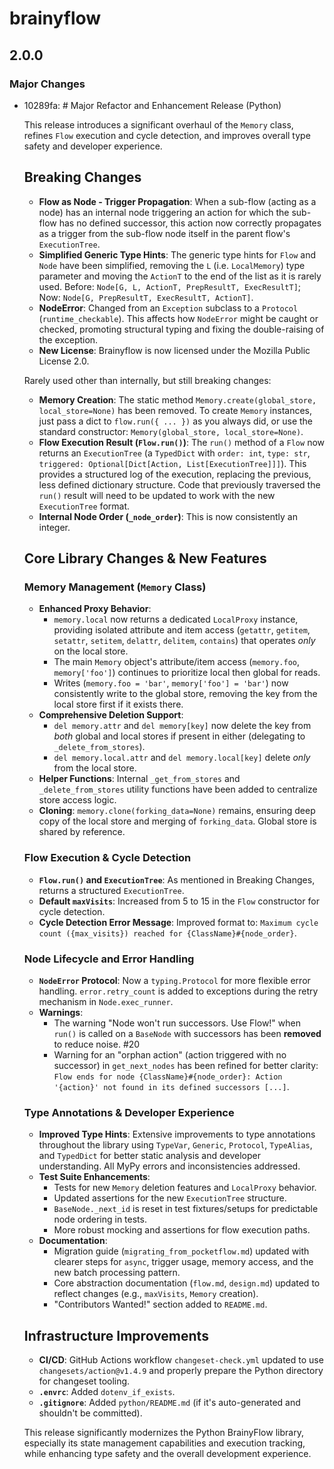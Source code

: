 # brainyflow

## 2.0.0

### Major Changes

- 10289fa: # Major Refactor and Enhancement Release (Python)

  This release introduces a significant overhaul of the `Memory` class, refines `Flow` execution and cycle detection, and improves overall type safety and developer experience.

  ## Breaking Changes

  - **Flow as Node - Trigger Propagation**: When a sub-flow (acting as a node) has an internal node triggering an action for which the sub-flow has no defined successor, this action now correctly propagates as a trigger from the sub-flow node itself in the parent flow's `ExecutionTree`.
  - **Simplified Generic Type Hints**: The generic type hints for `Flow` and `Node` have been simplified, removing the `L` (i.e. `LocalMemory`) type parameter and moving the `ActionT` to the end of the list as it is rarely used. Before: `Node[G, L, ActionT, PrepResultT, ExecResultT]`; Now: `Node[G, PrepResultT, ExecResultT, ActionT]`.
  - **NodeError**: Changed from an `Exception` subclass to a `Protocol` (`runtime_checkable`). This affects how `NodeError` might be caught or checked, promoting structural typing and fixing the double-raising of the exception.
  - **New License**: Brainyflow is now licensed under the Mozilla Public License 2.0.

  Rarely used other than internally, but still breaking changes:

  - **Memory Creation**: The static method `Memory.create(global_store, local_store=None)` has been removed. To create `Memory` instances, just pass a dict to `flow.run({ ... })` as you always did, or use the standard constructor: `Memory(global_store, local_store=None)`.
  - **Flow Execution Result (`Flow.run()`)**: The `run()` method of a `Flow` now returns an `ExecutionTree` (a `TypedDict` with `order: int`, `type: str`, `triggered: Optional[Dict[Action, List[ExecutionTree]]]`). This provides a structured log of the execution, replacing the previous, less defined dictionary structure. Code that previously traversed the `run()` result will need to be updated to work with the new `ExecutionTree` format.
  - **Internal Node Order (`_node_order`)**: This is now consistently an integer.

  ## Core Library Changes & New Features

  ### Memory Management (`Memory` Class)

  - **Enhanced Proxy Behavior**:
    - `memory.local` now returns a dedicated `LocalProxy` instance, providing isolated attribute and item access (`getattr`, `getitem`, `setattr`, `setitem`, `delattr`, `delitem`, `contains`) that operates _only_ on the local store.
    - The main `Memory` object's attribute/item access (`memory.foo`, `memory['foo']`) continues to prioritize local then global for reads.
    - Writes (`memory.foo = 'bar'`, `memory['foo'] = 'bar'`) now consistently write to the global store, removing the key from the local store first if it exists there.
  - **Comprehensive Deletion Support**:
    - `del memory.attr` and `del memory[key]` now delete the key from _both_ global and local stores if present in either (delegating to `_delete_from_stores`).
    - `del memory.local.attr` and `del memory.local[key]` delete _only_ from the local store.
  - **Helper Functions**: Internal `_get_from_stores` and `_delete_from_stores` utility functions have been added to centralize store access logic.
  - **Cloning**: `memory.clone(forking_data=None)` remains, ensuring deep copy of the local store and merging of `forking_data`. Global store is shared by reference.

  ### Flow Execution & Cycle Detection

  - **`Flow.run()` and `ExecutionTree`**: As mentioned in Breaking Changes, returns a structured `ExecutionTree`.
  - **Default `maxVisits`**: Increased from 5 to 15 in the `Flow` constructor for cycle detection.
  - **Cycle Detection Error Message**: Improved format to: `Maximum cycle count ({max_visits}) reached for {ClassName}#{node_order}`.

  ### Node Lifecycle and Error Handling

  - **`NodeError` Protocol**: Now a `typing.Protocol` for more flexible error handling. `error.retry_count` is added to exceptions during the retry mechanism in `Node.exec_runner`.
  - **Warnings**:
    - The warning "Node won't run successors. Use Flow!" when `run()` is called on a `BaseNode` with successors has been **removed** to reduce noise. #20
    - Warning for an "orphan action" (action triggered with no successor) in `get_next_nodes` has been refined for better clarity: `Flow ends for node {ClassName}#{node_order}: Action '{action}' not found in its defined successors [...]`.

  ### Type Annotations & Developer Experience

  - **Improved Type Hints**: Extensive improvements to type annotations throughout the library using `TypeVar`, `Generic`, `Protocol`, `TypeAlias`, and `TypedDict` for better static analysis and developer understanding. All MyPy errors and inconsistencies addressed.
  - **Test Suite Enhancements**:
    - Tests for new `Memory` deletion features and `LocalProxy` behavior.
    - Updated assertions for the new `ExecutionTree` structure.
    - `BaseNode._next_id` is reset in test fixtures/setups for predictable node ordering in tests.
    - More robust mocking and assertions for flow execution paths.
  - **Documentation**:
    - Migration guide (`migrating_from_pocketflow.md`) updated with clearer steps for `async`, trigger usage, memory access, and the new batch processing pattern.
    - Core abstraction documentation (`flow.md`, `design.md`) updated to reflect changes (e.g., `maxVisits`, `Memory` creation).
    - "Contributors Wanted!" section added to `README.md`.

  ## Infrastructure Improvements

  - **CI/CD**: GitHub Actions workflow `changeset-check.yml` updated to use `changesets/action@v1.4.9` and properly prepare the Python directory for changeset tooling.
  - **`.envrc`**: Added `dotenv_if_exists`.
  - **`.gitignore`**: Added `python/README.md` (if it's auto-generated and shouldn't be committed).

  This release significantly modernizes the Python BrainyFlow library, especially its state management capabilities and execution tracking, while enhancing type safety and the overall development experience.
